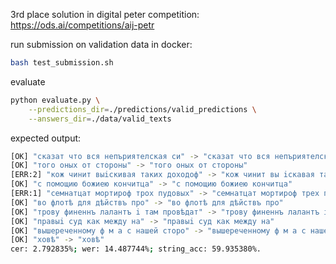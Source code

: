 3rd place solution in digital peter competition: https://ods.ai/competitions/aij-petr

run submission on validation data in docker:
```bash
bash test_submission.sh
```
evaluate
```bash
python evaluate.py \
    --predictions_dir=./predictions/valid_predictions \
    --answers_dir=./data/valid_texts
```
expected output:
```bash
[OK] "сказат что вся непъриятелская си" -> "сказат что вся непъриятелская си"
[OK] "того оных от стороны" -> "того оных от стороны"
[ERR:2] "кож чинит выiскивая таких доходоф" -> "кож чинит вы iскавая таких доходоф"
[OK] "с помощию божиею кончитца" -> "с помощию божиею кончитца"
[ERR:1] "семнатцат мортироф трох пудовых" -> "семнатцат мортироф трех пудовых"
[OK] "во флотѣ для дѣйствъ про" -> "во флотѣ для дѣйствъ про"
[OK] "трову финеннъ лалантъ i там провѣдат" -> "трову финеннъ лалантъ i там провѣдат"
[OK] "правыi суд как между на" -> "правыi суд как между на"
[OK] "вышереченному ф м а с нашей сторо" -> "вышереченному ф м а с нашей сторо"
[OK] "ховѣ" -> "ховѣ"
cer: 2.792835%; wer: 14.487744%; string_acc: 59.935380%.
```
